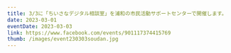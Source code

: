 ```yaml
---
title: 3/3に「ちいさなデジタル相談室」を浦和の市民活動サポートセンターで開催します。
date: 2023-03-01
eventDate: 2023-03-03
link: https://www.facebook.com/events/901117374415769
thumb: /images/event230303soudan.jpg
---
```

